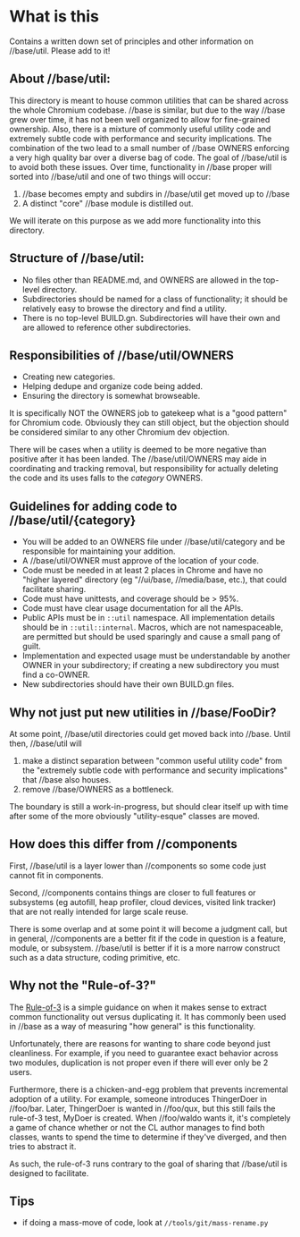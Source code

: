 # What is this
Contains a written down set of principles and other information on //base/util.
Please add to it!

## About //base/util:

This directory is meant to house common utilities that can be shared across the
whole Chromium codebase. //base is similar, but due to the way //base grew over
time, it has not been well organized to allow for fine-grained ownership. Also,
there is a mixture of commonly useful utility code and extremely subtle code
with performance and security implications. The combination of the two lead to
a small number of //base OWNERS enforcing a very high quality bar over a
diverse bag of code. The goal of //base/util is to avoid both these issues.
Over time, functionality in //base proper will sorted into //base/util and
one of two things will occur:

   1. //base becomes empty and subdirs in //base/util get moved up to //base
   2. A distinct "core" //base module is distilled out.

We will iterate on this purpose as we add more functionality into this
directory.

## Structure of //base/util:

  * No files other than README.md, and OWNERS are allowed in the top-level
    directory.
  * Subdirectories should be named for a class of functionality; it should
    be relatively easy to browse the directory and find a utility.
  * There is no top-level BUILD.gn. Subdirectories will have their own and
    are allowed to reference other subdirectories.

## Responsibilities of //base/util/OWNERS

  * Creating new categories.
  * Helping dedupe and organize code being added.
  * Ensuring the directory is somewhat browseable.

It is specifically NOT the OWNERS job to gatekeep what is a "good pattern"
for Chromium code. Obviously they can still object, but the objection
should be considered similar to any other Chromium dev objection.

There will be cases when a utility is deemed to be more negative than
positive after it has been landed. The //base/util/OWNERS may aide in
coordinating and tracking removal, but responsibility for actually
deleting the code and its uses falls to the *category* OWNERS.

## Guidelines for adding code to //base/util/{category}

  * You will be added to an OWNERS file under //base/util/category and be
    responsible for maintaining your addition.
  * A //base/util/OWNER must approve of the location of your code.
  * Code must be needed in at least 2 places in Chrome and have no "higher
    layered" directory (eg "//ui/base, //media/base, etc.), that could
    facilitate sharing.
  * Code must have unittests, and coverage should be > 95%.
  * Code must have clear usage documentation for all the APIs.
  * Public APIs must be in `::util` namespace. All implementation details
    should be in `::util::internal`. Macros, which are not namespaceable,
    are permitted but should be used sparingly and cause a small pang of guilt.
  * Implementation and expected usage must be understandable by another OWNER
    in your subdirectory; if creating a new subdirectory you must find a
    co-OWNER.
  * New subdirectories should have their own BUILD.gn files.


## Why not just put new utilities in //base/FooDir?

At some point, //base/util directories could get moved back into //base.
Until then, //base/util will

  1. make a distinct separation between "common useful utility code" from the
     "extremely subtle code with performance and security implications" that //base
     also houses.
  2. remove //base/OWNERS as a bottleneck.

The boundary is still a work-in-progress, but should clear itself up with time
after some of the more obviously "utility-esque" classes are moved.


## How does this differ from //components
First, //base/util is a layer lower than //components so some code just cannot fit
in components.

Second, //components contains things are closer to full features or subsystems
(eg autofill, heap profiler, cloud devices, visited link tracker) that are not
really intended for large scale reuse.

There is some overlap and at some point it will become a judgment call, but
in general, //components are a better fit if the code in question is a feature,
module, or subsystem.  //base/util is better if it is a more narrow construct
such as a data structure, coding primitive, etc.


## Why not the "Rule-of-3?"

The [Rule-of-3](https://en.wikipedia.org/wiki/Rule_of_three_%28computer_programming%29)
is a simple guidance on when it makes sense to extract common functionality out
versus duplicating it. It has commonly been used in //base as a way of measuring
"how general" is this functionality.

Unfortunately, there are reasons for wanting to share code beyond just
cleanliness. For example, if you need to guarantee exact behavior across
two modules, duplication is not proper even if there will ever only be 2
users.

Furthermore, there is a chicken-and-egg problem that prevents incremental
adoption of a utility. For example, someone introduces ThingerDoer in
//foo/bar. Later, ThingerDoer is wanted in //foo/qux, but this still fails
the rule-of-3 test, MyDoer is created. When //foo/waldo wants it, it's
completely a game of chance whether or not the CL author manages to find
both classes, wants to spend the time to determine if they've diverged,
and then tries to abstract it.

As such, the rule-of-3 runs contrary to the goal of sharing that
//base/util is designed to facilitate.

## Tips
  * if doing a mass-move of code, look at `//tools/git/mass-rename.py`
